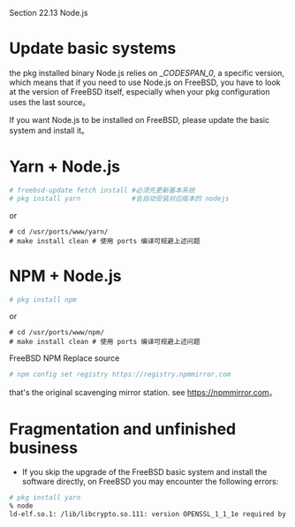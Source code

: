 Section 22.13 Node.js

# Update basic systems

the pkg installed binary Node.js relies on __CODESPAN_0_, a specific version, which means that if you need to use Node.js on FreeBSD, you have to look at the version of FreeBSD itself, especially when your pkg configuration uses the last source。

If you want Node.js to be installed on FreeBSD, please update the basic system and install it。

# Yarn + Node.js

```sh
# freebsd-update fetch install #必须先更新基本系统
# pkg install yarn             #会自动安装对应版本的 nodejs
```

or

```
# cd /usr/ports/www/yarn/
# make install clean # 使用 ports 编译可规避上述问题
```

# NPM + Node.js

```sh
# pkg install npm
```

or

```
# cd /usr/ports/www/npm/
# make install clean # 使用 ports 编译可规避上述问题
```

FreeBSD NPM Replace source

```sh
# npm config set registry https://registry.npmmirror.com
```

that's the original scavenging mirror station. see <https://npmmirror.com>。

# Fragmentation and unfinished business

- If you skip the upgrade of the FreeBSD basic system and install the software directly, on FreeBSD you may encounter the following errors:

```sh
# pkg install yarn
% node
ld-elf.so.1: /lib/libcrypto.so.111: version OPENSSL_1_1_1e required by /usr/local/bin/node not found
```
